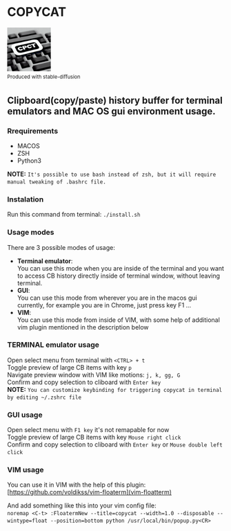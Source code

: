 # COPYCAT  
<img src="/logo.jpeg"  width="20%" height="20%"><br/>
<sup>Produced with stable-diffusion<sup>

## Clipboard(copy/paste) history buffer for terminal emulators and MAC OS gui environment usage.

### Rrequirements  
- MACOS  
- ZSH  
- Python3  

**NOTE:** `It's possible to use bash instead of zsh, but it will require manual tweaking of .bashrc file.`  

### Instalation  

Run this command from terminal: `./install.sh`  
### Usage modes
There are 3 possible modes of usage:
- **Terminal emulator**:  
You can use this mode when you are inside of the terminal and you want to access CB history directly inside of terminal window, without leaving terminal.
- **GUI**:  
You can use this mode from wherever you are in the macos gui currently, for example you are in Chrome, just press key F1 ...  
- **VIM**:  
You can use this mode from inside of VIM, with some help of additional vim plugin mentioned in the description below  


### TERMINAL emulator usage
Open select menu from terminal with `<CTRL> + t`  
Toggle preview of large CB items with key `p`  
Navigate preview window with VIM like motions: `j, k, gg, G`  
Confirm and copy selection to cliboard with `Enter key`  
**NOTE:** `You can customize keybinding for triggering copycat in terminal by editing ~/.zshrc file`  

### GUI usage
Open select menu with `F1 key` it's not remapable for now  
Toggle preview of large CB items with key `Mouse right click`  
Confirm and copy selection to cliboard with `Enter key` or `Mouse double left click`   

### VIM usage
You can use it in VIM with the help of this plugin:  
[https://github.com/voldikss/vim-floaterm](vim-floatterm)  

And add something like this into your vim config file:  
`noremap <C-t> :FloatermNew --title=copycat --width=1.0 --disposable --wintype=float --position=bottom python /usr/local/bin/popup.py<CR>`
